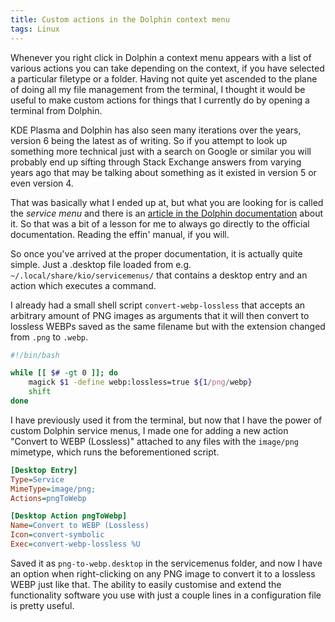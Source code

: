 ```yaml
---
title: Custom actions in the Dolphin context menu
tags: Linux
---
```


Whenever you right click in Dolphin a context menu appears with a list of various actions you can take depending on the context, if you have selected a particular filetype or a folder. Having not quite yet ascended to the plane of doing all my file management from the terminal, I thought it would be useful to make custom actions for things that I currently do by opening a terminal from Dolphin.

<!--more-->

KDE Plasma and Dolphin has also seen many iterations over the years, version 6 being the latest as of writing. So if you attempt to look up something more technical just with a search on Google or similar you will probably end up sifting through Stack Exchange answers from varying years ago that may be talking about something as it existed in version 5 or even version 4.

That was basically what I ended up at, but what you are looking for is called the *service menu* and there is an [article in the Dolphin documentation](https://develop.kde.org/docs/apps/dolphin/service-menus/) about it. So that was a bit of a lesson for me to always go directly to the official documentation. Reading the effin' manual, if you will.

So once you've arrived at the proper documentation, it is actually quite simple. Just a .desktop file loaded from e.g. `~/.local/share/kio/servicemenus/` that contains a desktop entry and an action which executes a command.

I already had a small shell script `convert-webp-lossless` that accepts an arbitrary amount of PNG images as arguments that it will then convert to lossless WEBPs saved as the same filename but with the extension changed from `.png` to `.webp`.

```bash
#!/bin/bash

while [[ $# -gt 0 ]]; do
	magick $1 -define webp:lossless=true ${1/png/webp}
	shift
done
```

I have previously used it from the terminal, but now that I have the power of custom Dolphin service menus, I made one for adding a new action "Convert to WEBP (Lossless)" attached to any files with the `image/png` mimetype, which runs the beforementioned script.

```ini
[Desktop Entry]
Type=Service
MimeType=image/png;
Actions=pngToWebp

[Desktop Action pngToWebp]
Name=Convert to WEBP (Lossless)
Icon=convert-symbolic
Exec=convert-webp-lossless %U
```

Saved it as `png-to-webp.desktop` in the servicemenus folder, and now I have an option when right-clicking on any PNG image to convert it to a lossless WEBP just like that. The ability to easily customise and extend the functionality software you use with just a couple lines in a configuration file is pretty useful.
